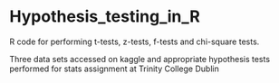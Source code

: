 # Hypothesis_testing_in_R
R code for performing t-tests, z-tests, f-tests and chi-square tests.

Three data sets accessed on kaggle and appropriate hypothesis tests performed for stats assignment at Trinity College Dublin
